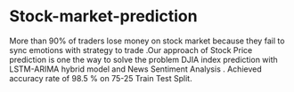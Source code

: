 # Stock-market-prediction
More than 90% of traders lose money on stock market because they fail to sync emotions with strategy to trade .Our approach of Stock Price prediction  is one the way to solve the problem
DJIA index prediction with LSTM-ARIMA hybrid model and News Sentiment Analysis .
Achieved accuracy rate of 98.5 % on 75-25 Train Test Split.
